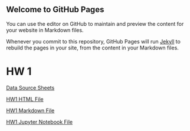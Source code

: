 ## Welcome to GitHub Pages

You can use the editor on GitHub to maintain and preview the content for your website in Markdown files.

Whenever you commit to this repository, GitHub Pages will run [Jekyll](https://jekyllrb.com/) to rebuild the pages in your site, from the content in your Markdown files.

# HW 1


[Data Source Sheets](EVDS_whole_data.xlsx)

[HW1 HTML File](R_HW1.html)

[HW1 Markdown File](R_HW1.md)

[HW1 Jupyter Notebook File](R_HW1.ipynb)
